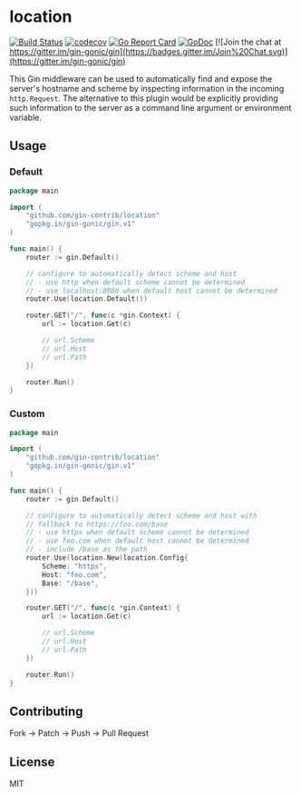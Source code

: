 # location

[![Build Status](https://travis-ci.org/gin-contrib/location.svg)](https://travis-ci.org/gin-contrib/location)
[![codecov](https://codecov.io/gh/gin-contrib/location/branch/master/graph/badge.svg)](https://codecov.io/gh/gin-contrib/location)
[![Go Report Card](https://goreportcard.com/badge/github.com/gin-contrib/location)](https://goreportcard.com/report/github.com/gin-contrib/location)
[![GoDoc](https://godoc.org/github.com/gin-contrib/location?status.svg)](https://godoc.org/github.com/gin-contrib/location)
[![Join the chat at https://gitter.im/gin-gonic/gin](https://badges.gitter.im/Join%20Chat.svg)](https://gitter.im/gin-gonic/gin)

This Gin middleware can be used to automatically find and expose the server's
hostname and scheme by inspecting information in the incoming `http.Request`.
The alternative to this plugin would be explicitly providing such information to
the server as a command line argument or environment variable.

## Usage

### Default

```go
package main

import (
	"github.com/gin-contrib/location"
	"gopkg.in/gin-gonic/gin.v1"
)

func main() {
	router := gin.Default()

	// configure to automatically detect scheme and host
	// - use http when default scheme cannot be determined
	// - use localhost:8080 when default host cannot be determined
	router.Use(location.Default())

	router.GET("/", func(c *gin.Context) {
		url := location.Get(c)

		// url.Scheme
		// url.Host
		// url.Path
	})

	router.Run()
}
```

### Custom

```go
package main

import (
	"github.com/gin-contrib/location"
	"gopkg.in/gin-gonic/gin.v1"
)

func main() {
	router := gin.Default()

	// configure to automatically detect scheme and host with
	// fallback to https://foo.com/base
	// - use https when default scheme cannot be determined
	// - use foo.com when default host cannot be determined
	// - include /base as the path
	router.Use(location.New(location.Config{
		Scheme: "https",
		Host: "foo.com",
		Base: "/base",
	}))

	router.GET("/", func(c *gin.Context) {
		url := location.Get(c)

		// url.Scheme
		// url.Host
		// url.Path
	})

	router.Run()
}
```

## Contributing

Fork -> Patch -> Push -> Pull Request

## License

MIT

